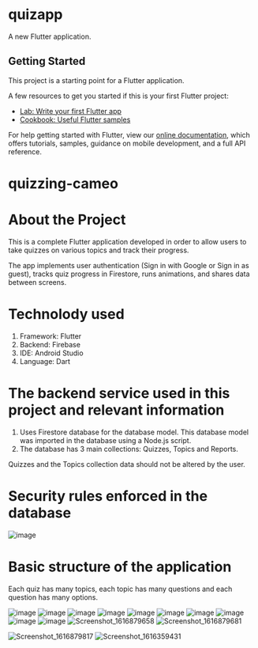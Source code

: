 # quizapp

A new Flutter application.

## Getting Started

This project is a starting point for a Flutter application.

A few resources to get you started if this is your first Flutter project:

- [Lab: Write your first Flutter app](https://flutter.dev/docs/get-started/codelab)
- [Cookbook: Useful Flutter samples](https://flutter.dev/docs/cookbook)

For help getting started with Flutter, view our
[online documentation](https://flutter.dev/docs), which offers tutorials,
samples, guidance on mobile development, and a full API reference.

# quizzing-cameo

# About the Project
This is a complete Flutter application developed in order to allow users to take quizzes on various topics and track their progress.

The app implements user authentication (Sign in with Google or Sign in as guest), tracks quiz progress in Firestore, runs animations, and shares data between screens.

# Technolody used

1. Framework: Flutter
2. Backend: Firebase 
3. IDE: Android Studio
4. Language: Dart

# The backend service used in this project and relevant information

1. Uses Firestore database for the database model. This database model was imported in the database using a Node.js script.
2. The database has 3 main collections: Quizzes, Topics and Reports.

Quizzes and the Topics collection data should not be altered by the user.

# Security rules enforced in the database
![image](https://user-images.githubusercontent.com/79910258/112474759-72251180-8d89-11eb-9fda-06099ff9601b.png)


# Basic structure of the application

Each quiz has many topics, each topic has many questions and each question has many options.


![image](https://user-images.githubusercontent.com/79910258/112475069-d647d580-8d89-11eb-8ec6-4b534a32dc43.png)
![image](https://user-images.githubusercontent.com/79910258/112475105-e069d400-8d89-11eb-9563-41bd6aa6954a.png)
![image](https://user-images.githubusercontent.com/79910258/112475156-efe91d00-8d89-11eb-8443-4b0355d8b3a3.png)
![image](https://user-images.githubusercontent.com/79910258/112475187-f8d9ee80-8d89-11eb-8e2e-26ca9391cdfe.png)
![image](https://user-images.githubusercontent.com/79910258/112475222-01cac000-8d8a-11eb-8e9f-8b0e56608dcd.png)
![image](https://user-images.githubusercontent.com/79910258/112475259-0b542800-8d8a-11eb-964b-2bb22d8a4b3b.png)
![image](https://user-images.githubusercontent.com/79910258/112475282-1313cc80-8d8a-11eb-8774-76a8cf62de14.png)
![image](https://user-images.githubusercontent.com/79910258/112475354-2aeb5080-8d8a-11eb-8d87-24d57b0d4b54.png)
![image](https://user-images.githubusercontent.com/79910258/112475410-3b033000-8d8a-11eb-818d-149d5a6c65d6.png)
![image](https://user-images.githubusercontent.com/79910258/112475528-566e3b00-8d8a-11eb-9820-8cfbde32b89e.png)
![Screenshot_1616879658](https://user-images.githubusercontent.com/79910258/112735047-039bab80-8f63-11eb-9efb-372339668605.png)
![Screenshot_1616879681](https://user-images.githubusercontent.com/79910258/112735050-05fe0580-8f63-11eb-93c4-9dc2e795e09f.png)








![Screenshot_1616879817](https://user-images.githubusercontent.com/79910258/112750259-ac382280-8fd8-11eb-9a40-0f888c311983.png)
![Screenshot_1616359431](https://user-images.githubusercontent.com/79910258/112750267-b5c18a80-8fd8-11eb-82f7-ae1a419c0565.png)


